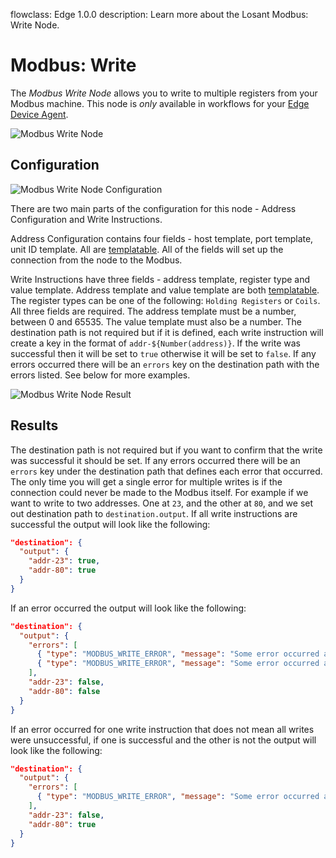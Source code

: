 flowclass: Edge 1.0.0
description: Learn more about the Losant Modbus: Write Node.

# Modbus: Write

The *Modbus Write Node* allows you to write to multiple registers from your Modbus machine. This node is *only* available in workflows for your [Edge Device Agent](/edge-compute/edge-agent-usage/).

![Modbus Write Node](/images/workflows/data/modbus-write-node.png "Modbus Write Node")

## Configuration

![Modbus Write Node Configuration](/images/workflows/data/modbus-write-node-configuration.png "Modbus Write Node Configuration")

There are two main parts of the configuration for this node - Address Configuration and Write Instructions.

Address Configuration contains four fields - host template, port template, unit ID template. All are [templatable](/workflows/accessing-payload-data/#string-templates). All of the fields will set up the connection from the node to the Modbus.

Write Instructions have three fields - address template, register type and value template. Address template and value template are both [templatable](/workflows/accessing-payload-data/#string-templates). The register types can be one of the following: `Holding Registers` or `Coils`. All three fields are required. The address template must be a number, between 0 and 65535. The value template must also be a number. The destination path is not required but if it is defined, each write instruction will create a key in the format of `addr-${Number(address)}`. If the write was successful then it will be set to `true` otherwise it will be set to `false`. If any errors occurred there will be an `errors` key on the destination path with the errors listed. See below for more examples.

![Modbus Write Node Result](/images/workflows/data/modbus-write-node-result.png "Modbus Write Node Result")

## Results

The destination path is not required but if you want to confirm that the write was successful it should be set. If any errors occurred there will be an `errors` key under the destination path that defines each error that occurred. The only time you will get a single error for multiple writes is if the connection could never be made to the Modbus itself. For example if we want to write to two addresses. One at `23`, and the other at `80`, and we set out destination path to `destination.output`. If all write instructions are successful the output will look like the following:

```json
"destination": {
  "output": {
    "addr-23": true,
    "addr-80": true
  }
}
```

If an error occurred the output will look like the following:

```json
"destination": {
  "output": {
    "errors": [
      { "type": "MODBUS_WRITE_ERROR", "message": "Some error occurred at 23" },
      { "type": "MODBUS_WRITE_ERROR", "message": "Some error occurred at 80" },
    ],
    "addr-23": false,
    "addr-80": false
  }
}
```

If an error occurred for one write instruction that does not mean all writes were unsuccessful, if one is successful and the other is not the output will look like the following:

```json
"destination": {
  "output": {
    "errors": [
      { "type": "MODBUS_WRITE_ERROR", "message": "Some error occurred at 23" },
    ],
    "addr-23": false,
    "addr-80": true
  }
}
```
